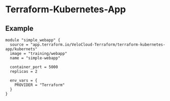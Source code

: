 # Terraform-Kubernetes-App
## Example
```hcl
module "simple_webapp" {
  source = "app.terraform.io/VeloCloud-Terraform/terraform-kubernetes-app/kubernets"
  image = "training/webapp"
  name = "simple-webapp"

  container_port = 5000
  replicas = 2

  env_vars = {
    PROVIDER = "Terraform"
  }
}
```